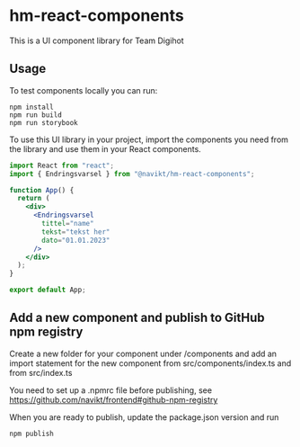 # hm-react-components

This is a UI component library for Team Digihot 


## Usage

To test components locally you can run: 
```
npm install
npm run build
npm run storybook
```

To use this UI library in your project, import the components you need from the library and use them in your React components.

```jsx
import React from "react";
import { Endringsvarsel } from "@navikt/hm-react-components";

function App() {
  return (
    <div>
      <Endringsvarsel
        tittel="name"
        tekst="tekst her"
        dato="01.01.2023"
      />
    </div>
  );
}

export default App;
```

## Add a new component and publish to GitHub npm registry

Create a new folder for your component under /components and add an import 
statement for the new component from src/components/index.ts and from src/index.ts

You need to set up a .npmrc file before publishing, see https://github.com/navikt/frontend#github-npm-registry

When you are ready to publish, update the package.json version and run
```
npm publish
```


